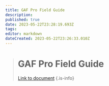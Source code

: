 ```yaml
---
title: GAF Pro Field Guide
description: 
published: true
date: 2023-05-22T23:28:19.693Z
tags: 
editor: markdown
dateCreated: 2023-05-22T23:26:33.010Z
---
```


> # GAF Pro Field Guide
> 
> [Link to document](https://drive.google.com/drive/u/0/folders/1l90yHVeAR1pcyv9LNXbhpnItuROOjff5)
{.is-info}
